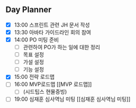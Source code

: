 ## Day Planner
- [x] 13:00 스프린트 관련 JH 문서 작성
- [x] 13:30 아바타 가이드라인 회의 참여
- [x] 14:00 PO 미팅 준비
	- [ ] 관련하여 PO가 하는 일에 대한 정리
	- [ ] 목표 설정
	- [ ] 가설 설정
	- [ ] 기능 설정
- [x] 15:00 전략 로드맵
- [ ] 16:00 MVP로드맵 [[MVP 로드맵]]
	- [ ] (시드팁스 현물증빙)
- [ ] 19:00 심재훈 심사역님 미팅 [[심재훈 심사역님 미팅]]
